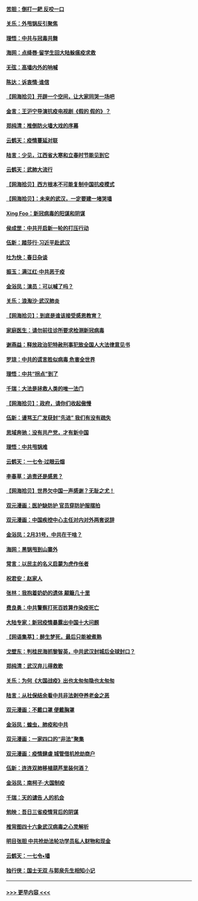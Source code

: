 #### [苦胆：倒打一耙 反咬一口](../pages/nsc993/n11944542.md?t=03170031) 
#### [关乐：外甩锅反引聚焦](../pages/nsc993/n11944211.md?t=03170031) 
#### [理悟：中共与冠毒共舞](../pages/nsc993/n11944197.md?t=03170031) 
#### [海网：点绛唇‧留学生回大陆躲瘟疫求救](../pages/nsc993/n11944043.md?t=03170031) 
#### [无弦：高墙内外的呐喊](../pages/nsc993/n11943684.md?t=03170031) 
#### [陈达：诉衷情·谁信](../pages/nsc993/n11942899.md?t=03170031) 
#### [【网海拾贝】开辟一个空间，让大家同哭一场吧](../pages/nsc993/n11942165.md?t=03170031) 
#### [金言：王沪宁导演抗疫电视剧《假的 假的》？](../pages/nsc993/n11941510.md?t=03170031) 
#### [郑纯清：推倒防火墙大戏的序幕](../pages/nsc993/n11940838.md?t=03170031) 
#### [云鹤天：疫情蔓延对联](../pages/nsc993/n11940579.md?t=03170031) 
#### [陆言：少见，江西省大寒和立春时节能见到它](../pages/nsc993/n11939983.md?t=03170031) 
#### [云鹤天：武肺大流行](../pages/nsc993/n11939902.md?t=03170031) 
#### [【网海拾贝】西方根本不可能复制中国抗疫模式](../pages/nsc993/n11939725.md?t=03170031) 
#### [【网海拾贝】：未来的武汉，一定要建一堵哭墙](../pages/nsc993/n11938684.md?t=03170031) 
#### [Xing Foo：新冠病毒的阳谋和阴谋](../pages/nsc993/n11936086.md?t=03170031) 
#### [侯成罡：中共开启新一轮的打压行动](../pages/nsc993/n11935730.md?t=03170031) 
#### [伍新：踏莎行‧习近平赴武汉](../pages/nsc993/n11935157.md?t=03170031) 
#### [吐为快：春日杂谈](../pages/nsc993/n11934776.md?t=03170031) 
#### [振玉：满江红‧中共恶于疫](../pages/nsc993/n11934647.md?t=03170031) 
#### [金浴凤：演员：可以喊了吗？](../pages/nsc993/n11934602.md?t=03170031) 
#### [关乐：浪淘沙·武汉肺炎](../pages/nsc993/n11931792.md?t=03170031) 
#### [【网海拾贝】：到底是谁该接受感恩教育？](../pages/nsc993/n11931552.md?t=03170031) 
#### [家庭医生：请勿前往诊所要求检测新冠病毒](../pages/nsc993/n11929190.md?t=03170031) 
#### [谢燕益：释放政治犯特赦刑事犯致全国人大法律意见书](../pages/nsc993/n11928978.md?t=03170031) 
#### [罗琼：中共的谎言胜似病毒 危害全世界](../pages/nsc993/n11922636.md?t=03170031) 
#### [理悟：中共“拐点”到了](../pages/nsc993/n11928496.md?t=03170031) 
#### [千瑞：大法是拯救人类的唯一法门](../pages/nsc993/n11927637.md?t=03170031) 
#### [【网海拾贝】：政府，请你们收起傲慢](../pages/nsc993/n11926932.md?t=03170031) 
#### [伍新：谩骂王广发获封“先进” 我们有没有疏失](../pages/nsc993/n11926101.md?t=03170031) 
#### [思域奔驰：没有共产党，才有新中国](../pages/nsc993/n11926058.md?t=03170031) 
#### [理悟：中共甩锅难](../pages/nsc993/n11925355.md?t=03170031) 
#### [云鹤天：一七令·过眼云烟](../pages/nsc993/n11925284.md?t=03170031) 
#### [李春草：追责还是感恩？](../pages/nsc993/n11925274.md?t=03170031) 
#### [【网海拾贝】世界欠中国一声感谢？无耻之尤！](../pages/nsc993/n11925239.md?t=03170031) 
#### [双元漫画：医护缺防护 官员穿防护服摆拍](../pages/nsc993/n11923899.md?t=03170031) 
#### [双元漫画：中国疾控中心主任对内对外两套说辞](../pages/nsc993/n11921994.md?t=03170031) 
#### [金浴凤：2月31号，中共在干啥？](../pages/nsc993/n11922706.md?t=03170031) 
#### [海网：黑锅甩到山寨外](../pages/nsc993/n11922688.md?t=03170031) 
#### [常言：以民主的名义启蒙为虎作伥者](../pages/nsc993/n11922217.md?t=03170031) 
#### [祝君安：赵家人](../pages/nsc993/n11922209.md?t=03170031) 
#### [张林：我抱着奶奶的遗体 颠簸几十里](../pages/nsc993/n11920945.md?t=03170031) 
#### [费良勇：中共警察打死百姓算作染疫死亡](../pages/nsc993/n11919264.md?t=03170031) 
#### [大陆专家：新冠疫情暴露出中国十大问题](../pages/nsc993/n11919187.md?t=03170031) 
#### [【网语集萃】：醉生梦死，最后只能被煮熟](../pages/nsc993/n11918994.md?t=03170031) 
#### [戈壁东：判桂民海抓黎智英，中共武汉封城后全球封口？](../pages/nsc993/n11917982.md?t=03170031) 
#### [郑纯清：武汉弃儿得救歌](../pages/nsc993/n11917881.md?t=03170031) 
#### [关乐：为何《大国战疫》出也太匆匆隐也太匆匆](../pages/nsc993/n11917792.md?t=03170031) 
#### [陆言：从社保结余看中共非法剥夺养老金之恶](../pages/nsc993/n11917084.md?t=03170031) 
#### [双元漫画：不戴口罩 便戴胸罩](../pages/nsc993/n11916447.md?t=03170031) 
#### [金浴凤：蝗虫，肺疫和中共](../pages/nsc993/n11916904.md?t=03170031) 
#### [双元漫画：一家四口的“非法”聚集](../pages/nsc993/n11916378.md?t=03170031) 
#### [双元漫画：疫情肆虐 城管借机抢劫商户](../pages/nsc993/n11916310.md?t=03170031) 
#### [伍新：连连双肺移植葫芦里装何酒？](../pages/nsc993/n11913667.md?t=03170031) 
#### [金浴凤：南柯子·大国制疫](../pages/nsc993/n11913657.md?t=03170031) 
#### [千瑞：天的谴告  人的机会](../pages/nsc993/n11913309.md?t=03170031) 
#### [勉映：吾日三省疫情背后的阴谋](../pages/nsc993/n11913079.md?t=03170031) 
#### [推背图四十六象武汉病毒之心灵解析](../pages/nsc993/n11911761.md?t=03170031) 
#### [明目张胆 中共抢劫法轮功学员私人财物和现金](../pages/nsc993/n11910262.md?t=03170031) 
#### [云鹤天：一七令▪墙](../pages/nsc993/n11910627.md?t=03170031) 
#### [独行侠：国士无双 与郭泉先生相知小记](../pages/nsc993/n11910613.md?t=03170031) 

----
#### [ >>> 更早内容 <<< ](../indexes/nsc993-earlier.md)
